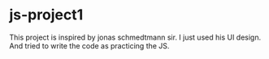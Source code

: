 # js-project1
This project is inspired by jonas schmedtmann sir. I just used his UI design. And tried to write the code as practicing the JS.
